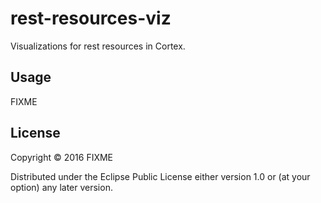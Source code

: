 # rest-resources-viz

Visualizations for rest resources in Cortex.

## Usage

FIXME

## License

Copyright © 2016 FIXME

Distributed under the Eclipse Public License either version 1.0 or (at
your option) any later version.
